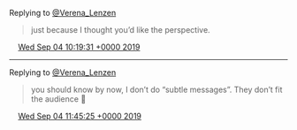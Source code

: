 Replying to [@Verena\_Lenzen](https://twitter.com/Verena_Lenzen/status/1169183179036659712)

> just because I thought you’d like the perspective\.

<img src="../../media/tweet.ico" width="12" /> [Wed Sep 04 10:19:31 +0000 2019](https://twitter.com/DromerDenker/status/1169193264618098689)

----

Replying to [@Verena\_Lenzen](https://twitter.com/Verena_Lenzen/status/1169211152607391744)

> you should know by now, I don’t do “subtle messages”\. They don’t fit the audience 🤗

<img src="../../media/tweet.ico" width="12" /> [Wed Sep 04 11:45:25 +0000 2019](https://twitter.com/DromerDenker/status/1169214882614525952)